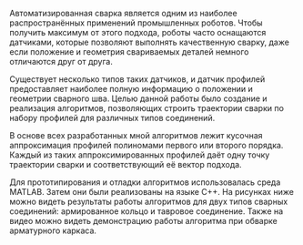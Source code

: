 Автоматизированная сварка является одним из наиболее распространённых применений промышленных роботов. Чтобы получить максимум от этого подхода, роботы часто оснащаются датчиками, которые позволяют выполнять качественную сварку, даже если положение и геометрия свариваемых деталей немного отличаются друг от друга.

Существует несколько типов таких датчиков, и датчик профилей предоставляет наиболее полную информацию о положении и геометрии сварного шва. Целью данной работы было создание и реализация алгоритмов, позволяющих строить траектории сварки по набору профилей для различных типов соединений.

В основе всех разработанных мной алгоритмов лежит кусочная аппроксимация профилей полиномами первого или второго порядка. Каждый из таких аппроксимированных профилей даёт одну точку траектории сварки и соответствующий её вектор подхода.

Для прототипирования и отладки алгоритмов использовалась среда MATLAB. Затем они были реализованы на языке C++. На рисунках ниже можно видеть результаты работы алгоритмов для двух типов сварных соединений: армированное кольцо и тавровое соединение. Также на видео можно видеть демонстрацию работы алгоритма при обварке арматурного каркаса.
